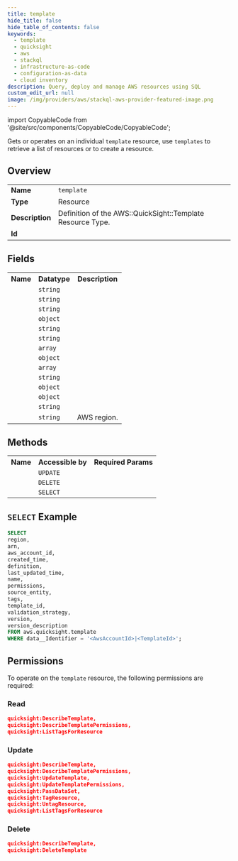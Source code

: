 ```yaml
---
title: template
hide_title: false
hide_table_of_contents: false
keywords:
  - template
  - quicksight
  - aws
  - stackql
  - infrastructure-as-code
  - configuration-as-data
  - cloud inventory
description: Query, deploy and manage AWS resources using SQL
custom_edit_url: null
image: /img/providers/aws/stackql-aws-provider-featured-image.png
---
```


import CopyableCode from '@site/src/components/CopyableCode/CopyableCode';

Gets or operates on an individual <code>template</code> resource, use <code>templates</code> to retrieve a list of resources or to create a resource.

## Overview
<table><tbody>
<tr><td><b>Name</b></td><td><code>template</code></td></tr>
<tr><td><b>Type</b></td><td>Resource</td></tr>
<tr><td><b>Description</b></td><td>Definition of the AWS::QuickSight::Template Resource Type.</td></tr>
<tr><td><b>Id</b></td><td><CopyableCode code="aws.quicksight.template" /></td></tr>
</tbody></table>

## Fields
<table><tbody>
<tr><th>Name</th><th>Datatype</th><th>Description</th></tr>
<tr><td><CopyableCode code="arn" /></td><td><code>string</code></td><td></td></tr>
<tr><td><CopyableCode code="aws_account_id" /></td><td><code>string</code></td><td></td></tr>
<tr><td><CopyableCode code="created_time" /></td><td><code>string</code></td><td></td></tr>
<tr><td><CopyableCode code="definition" /></td><td><code>object</code></td><td></td></tr>
<tr><td><CopyableCode code="last_updated_time" /></td><td><code>string</code></td><td></td></tr>
<tr><td><CopyableCode code="name" /></td><td><code>string</code></td><td></td></tr>
<tr><td><CopyableCode code="permissions" /></td><td><code>array</code></td><td></td></tr>
<tr><td><CopyableCode code="source_entity" /></td><td><code>object</code></td><td></td></tr>
<tr><td><CopyableCode code="tags" /></td><td><code>array</code></td><td></td></tr>
<tr><td><CopyableCode code="template_id" /></td><td><code>string</code></td><td></td></tr>
<tr><td><CopyableCode code="validation_strategy" /></td><td><code>object</code></td><td></td></tr>
<tr><td><CopyableCode code="version" /></td><td><code>object</code></td><td></td></tr>
<tr><td><CopyableCode code="version_description" /></td><td><code>string</code></td><td></td></tr>
<tr><td><CopyableCode code="region" /></td><td><code>string</code></td><td>AWS region.</td></tr>

</tbody></table>

## Methods

<table><tbody>
  <tr>
    <th>Name</th>
    <th>Accessible by</th>
    <th>Required Params</th>
  </tr>
  <tr>
    <td><CopyableCode code="update_resource" /></td>
    <td><code>UPDATE</code></td>
    <td><CopyableCode code="data__Identifier, data__PatchDocument, region" /></td>
  </tr>
  <tr>
    <td><CopyableCode code="delete_resource" /></td>
    <td><code>DELETE</code></td>
    <td><CopyableCode code="data__Identifier, region" /></td>
  </tr>
  <tr>
    <td><CopyableCode code="get_resource" /></td>
    <td><code>SELECT</code></td>
    <td><CopyableCode code="data__Identifier, region" /></td>
  </tr>
</tbody></table>

## `SELECT` Example
```sql
SELECT
region,
arn,
aws_account_id,
created_time,
definition,
last_updated_time,
name,
permissions,
source_entity,
tags,
template_id,
validation_strategy,
version,
version_description
FROM aws.quicksight.template
WHERE data__Identifier = '<AwsAccountId>|<TemplateId>';
```

## Permissions

To operate on the <code>template</code> resource, the following permissions are required:

### Read
```json
quicksight:DescribeTemplate,
quicksight:DescribeTemplatePermissions,
quicksight:ListTagsForResource
```

### Update
```json
quicksight:DescribeTemplate,
quicksight:DescribeTemplatePermissions,
quicksight:UpdateTemplate,
quicksight:UpdateTemplatePermissions,
quicksight:PassDataSet,
quicksight:TagResource,
quicksight:UntagResource,
quicksight:ListTagsForResource
```

### Delete
```json
quicksight:DescribeTemplate,
quicksight:DeleteTemplate
```

